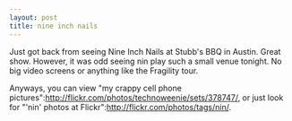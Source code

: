 ```yaml
--- 
layout: post
title: nine inch nails
---
```

Just got back from seeing Nine Inch Nails at Stubb's BBQ in Austin.  Great show.  However, it was odd seeing nin play such a small venue tonight.  No big video screens or anything like the Fragility tour.

Anyways, you can view "my crappy cell phone pictures":http://flickr.com/photos/technoweenie/sets/378747/, or just look for "'nin' photos at Flickr":http://flickr.com/photos/tags/nin/.  
